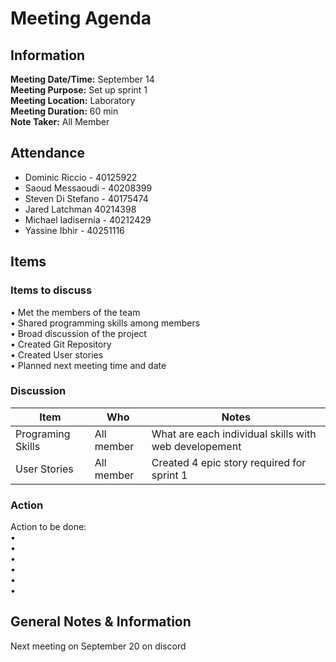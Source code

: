 # Meeting Agenda
## Information
**Meeting Date/Time:** September 14 <br>
**Meeting Purpose:** Set up sprint 1 <br>
**Meeting Location:** Laboratory <br>
**Meeting Duration:** 60 min <br>
**Note Taker:** All Member  <br>

## Attendance

- Dominic Riccio - 40125922
- Saoud Messaoudi - 40208399
- Steven Di Stefano - 40175474
- Jared Latchman 40214398
- Michael Iadisernia - 40212429
- Yassine Ibhir - 40251116
## Items
### Items to discuss

• Met the members of the team <br>
• Shared programming skills among members <br>
• Broad discussion of the project <br>
• Created Git Repository <br>
• Created User stories <br>
• Planned next meeting time and date <br>

### Discussion
Item | Who | Notes |
---- | ---- | ---- |
Programing Skills | All member | What are each individual skills with web developement |
User Stories | All member | Created 4 epic story required for sprint 1 |

### Action
Action to be done: <br>
• <br>
• <br>
• <br>
• <br>
• <br>
• <br>

## General Notes & Information
Next meeting on September 20 on discord


